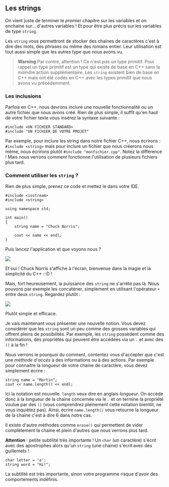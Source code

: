 ## Les strings

On vient juste de terminer le *premier* chapitre sur les variables et on
enchaine sur... d'autres variables ! Et pour être plus précis sur les
variables de type ```string```.

Les ```string``` vous permettront de stocker des chaines de caractères c'est à
dire des mots, des phrases ou même des romans entier. Leur utilisation est
tout aussi simple que les autres type que nous avons vu.

> **Warning** Par contre, attention ! Ce n'est *pas* un type primitif. Pour rappel un type primitif est un type qui existe de base en C++ sans la moindre action supplémentaire. Les ```string``` existent bien de base en C++ mais ont été codés en C++ avec les types primitif que nous avons vu précédemment.

### Les inclusions

Parfois en C++, nous devrons inclure une nouvelle fonctionnalité ou un autre
fichier que nous avons créé. Rien de plus simple, il suffit qu'en haut de votre
fichier texte vous insérez la syntaxe suivante :

    #include <UN FICHIER STANDARD>
    #include "UN FICHIER DE VOTRE PROJET"
    
Par exemple, pour inclure les string dans notre fichier C++, nous écrirons :
```#include <string>``` mais pour inclure un fichier que nous créerons nous
même, nous écrirons plutôt ```#include "monfichier.cpp"```. Notez la
différence ! Mais nous verrons comment fonctionne l'utilisation de plusieurs
fichiers plus tard.

### Comment utiliser les ```string``` ?

Rien de plus simple, prenez ce code et mettez le dans votre IDE.

    #include <iostream>
    #include <string>

    using namespace std;

    int main()
    {
        string name = "Chuck Norris";

        cout << name << endl;
    }
    
Puis lancez l'application et que voyons nous ?

![](2_5_chuck_norris_1.png)

Et oui ! Chuck Norris s'affiche à l'écran, bienvenue dans la magie et la
simplicité du C++ :-D !

Mais, fort heureusement, la puissance des ```string``` ne s'arrête pas là. Nous
pouvons par exemple les concaténer, simplement en utilisant l'opérateur ```+```
entre deux ```string```. Regardez plutôt :

![](2_5_chuck_norris_2.png)

Plutôt simple et efficace.

Je vais maintenant vous présenter une nouvelle notion. Vous devez considérer que
les ```string``` sont un peu comme des grosses variables qui offrent pleins de
possibilités. Par exemple, les ```string``` possèdent comme des informations,
des propriétés qui peuvent être accédées via un ```.``` et avec des ```()``` à la
fin !

Nous verrons le pourquoi du comment, contentez vous d'accepter que c'est une
*méthode d'accès* à des informations ou à des actions. Par exemple pour
connaitre la longueur de votre chaine de caractère, vous devez simplement écrire :

    string name = "Martin";
    cout << name.length() << endl;

Ici la notation est nouvelle. ```length``` veux dire en anglais *longueur*. On
accède donc à la longueur de la chaine concernée via le ```.``` et on termine
la propriété voulue par des ```()``` (vous comprendrez pleinement cette notation
bientôt, ne vous inquiètez pas). Ainsi, écrire ```name.length()``` vous retourne
la longueur de la chaine c'est à dire 6 dans notre cas.

Il existe d'autre méthodes comme ```erase()``` qui permettent de vider 
complètement la chaine et plein d'autres que nous verrons plus tard.

**Attention** : petite subtilité très importante ! Un ```char``` (un caractère)
s'écrit avec des apostrophes alors qu'un ```string``` (une chaine) s'écrit avec
des guillemets !

    char letter = 'a';
    string word = "Hi!";
    
La subtilité est très importante, sinon votre programme risque d'avoir des
comportements indéfinis.
